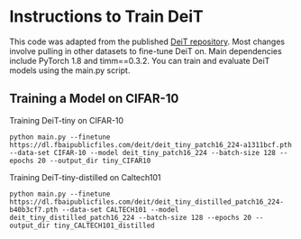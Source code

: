 # Instructions to Train DeiT

This code was adapted from the published [DeiT repository](https://github.com/facebookresearch/deit). Most changes involve pulling in other datasets to fine-tune DeiT on.
Main dependencies include PyTorch 1.8 and timm==0.3.2.
You can train and evaluate DeiT models using the main.py script.

## Training a Model on CIFAR-10

Training DeiT-tiny on CIFAR-10
```
python main.py --finetune https://dl.fbaipublicfiles.com/deit/deit_tiny_patch16_224-a1311bcf.pth --data-set CIFAR-10 --model deit_tiny_patch16_224 --batch-size 128 --epochs 20 --output_dir tiny_CIFAR10
```

Training DeiT-tiny-distilled on Caltech101
```
python main.py --finetune https://dl.fbaipublicfiles.com/deit/deit_tiny_distilled_patch16_224-b40b3cf7.pth --data-set CALTECH101 --model deit_tiny_distilled_patch16_224 --batch-size 128 --epochs 20 --output_dir tiny_CALTECH101_distilled
```
